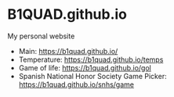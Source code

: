 # B1QUAD.github.io
My personal website
* Main: https://b1quad.github.io/
* Temperature: https://b1quad.github.io/temps
* Game of life: https://b1quad.github.io/gol
* Spanish National Honor Society Game Picker: https://b1quad.github.io/snhs/game 
